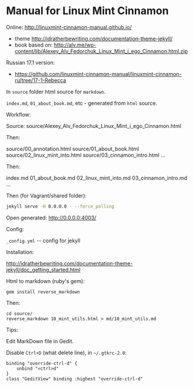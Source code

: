 # Manual for Linux Mint Cinnamon

Online: http://linuxmint-cinnamon-manual.github.io/

* theme http://idratherbewriting.com/documentation-theme-jekyll/
* book based on: http://alv.me/wp-content/lib/Alexey_Alv_Fedorchuk_Linux_Mint_i_ego_Cinnamon.html.zip


Russian 17.1 version:

* https://github.com/linuxmint-cinnamon-manual/linuxmint-cinnamon-ru/tree/17-1-Rebecca

In `source` folder html source for `markdown`.

`index.md`, `01_about_book.md`, etc - generated from `html` source.

Workflow:

Source: source/Alexey_Alv_Fedorchuk_Linux_Mint_i_ego_Cinnamon.html

Then:

source/00_annotation.html
source/01_about_book.html
source/02_linux_mint_into.html
source/03_cinnamon_intro.html
...

Then:

index.md
01_about_book.md
02_linux_mint_into.md
03_cinnamon_intro.md
...

Then (for Vagrant/shared folder):

```bash
jekyll serve -H 0.0.0.0 - --force_polling
```

Open generated: http://0.0.0.0:4003/

Config:

`_config.yml` -- config for jekyll

Installation:

http://idratherbewriting.com/documentation-theme-jekyll/doc_getting_started.html

Html to markdown (ruby's gem):

    gem install reverse_markdown

Then:

    cd source/
    reverse_markdown 10_mint_utils.html > md/10_mint_utils.md

Tips:

Edit MarkDown file in Gedit.

Disable `Ctrl+D` (what delete line), in `~/.gtkrc-2.0`:

```
binding "override-ctrl-d" {
    unbind "<ctrl>d"
}
class "GeditView" binding :highest "override-ctrl-d"
```